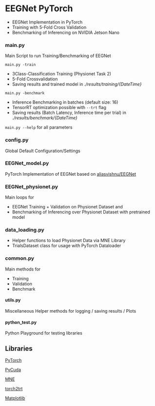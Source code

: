 # EEGNet PyTorch
* EEGNet Implementation in PyTorch
* Training with 5-Fold Cross Validation
* Benchmarking of Inferencing on NVIDIA Jetson Nano

### main.py
Main Script to run Training/Benchmarking of EEGNet

`main.py -train`
* 3Class-Classification Training (Physionet Task 2)
* 5-Fold Crossvalidation
* Saving results and trained model in _./results/training/{DateTime}_

`main.py -benchmark` 
* Inference Benchmarking in batches (default size: 16)
* TensorRT optimization possible with `--trt` flag 
* Saving results (Batch Latency, Inference time per trial) in _./results/benchmark/{DateTime}_

`main.py --help` for all parameters

### config.py
Global Default Configuration/Settings

### EEGNet_model.py
PyTorch Implementation of EEGNet
based on [aliasvishnu/EEGNet](https://github.com/aliasvishnu/EEGNet)

### EEGNet_physionet.py
Main loops for 
* EEGNet Training + Validation on Physionet Dataset and
* Benchmarking of Inferencing over Physionet Dataset with pretrained model

### data_loading.py
* Helper functions to load Physionet Data via MNE Library
* TrialsDataset class for usage with PyTorch Dataloader

### common.py
Main methods for
* Training 
* Validation
* Benchmark

#### utils.py
Miscellaneous Helper methods for logging / saving results / Plots

#### python_test.py
Python Playground for testing libraries

## Libraries
[PyTorch](https://pytorch.org/)

[PyCuda](https://documen.tician.de/pycuda/)

[MNE](https://mne.tools/stable/index.html)

[torch2trt](https://github.com/NVIDIA-AI-IOT/torch2trt)

[Matplotlib](https://matplotlib.org/)
